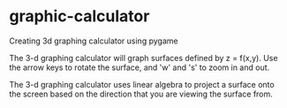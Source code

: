 # graphic-calculator
Creating 3d graphing calculator using pygame

The 3-d graphing calculator will graph surfaces defined by z = f(x,y).
Use the arrow keys to rotate the surface, and 'w' and 's' to zoom in and out.

The 3-d graphing calculator uses linear algebra to project a surface onto the screen based on the direction that you are viewing the surface from.
